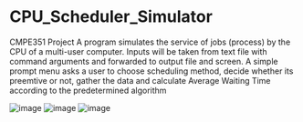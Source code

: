 # CPU_Scheduler_Simulator

CMPE351 Project
A program simulates the service of jobs (process) by the
CPU of a multi-user computer.
Inputs will be taken from text file with command arguments and forwarded to output file and screen.
A simple prompt menu asks a user to choose scheduling method, decide whether its preemtive or not, gather the data and calculate Average Waiting Time according to the predetermined algorithm

![image](https://user-images.githubusercontent.com/59788767/211877172-259073cc-3a76-4ba3-a3d0-1e8220a623a3.png)
![image](https://user-images.githubusercontent.com/59788767/211877443-a87333d0-0493-403b-8755-3aadc75b9109.png)
![image](https://user-images.githubusercontent.com/59788767/211878459-0ee37a91-615d-4603-b32c-ff545470d80d.png)
